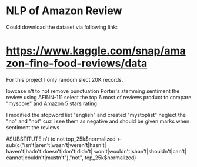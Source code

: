 # NLP of Amazon Review


Could download the dataset via following link:
# https://www.kaggle.com/snap/amazon-fine-food-reviews/data



For this project I only random slect 20K records. 

lowcase 
n't to not
remove punctuation
Porter's stemming
sentiment the review using AFINN-111
select the top 6 most of reviews product to compare "myscore" and Amazon 5 stars rating



I modified the stopword list "english" and created "mystoplist" neglect the "no" and "not" cuz i see them as negative and should be given marks when sentiment the reviews

#SUBSTITUTE n't to not
top_25k$normalized <- sub(c("isn't|aren't|wasn't|weren't|hasn't|
       haven't|hadn't|doesn't|don't|didn't|
       won't|wouldn't|shan't|shouldn't|can't|
       cannot|couldn't|mustn't"),"not", top_25k$normalized)


